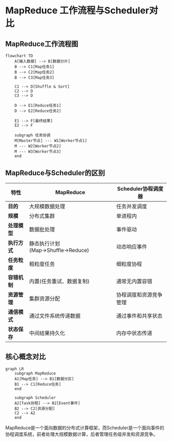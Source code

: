 # MapReduce 工作流程与Scheduler对比

## MapReduce工作流程图

```mermaid
flowchart TD
    A[输入数据] --> B[数据分片]
    B --> C1[Map任务1]
    B --> C2[Map任务2]
    B --> C3[Map任务3]

    C1 --> D[Shuffle & Sort]
    C2 --> D
    C3 --> D

    D --> E1[Reduce任务1]
    D --> E2[Reduce任务2]

    E1 --> F[最终结果]
    E2 --> F

    subgraph 任务协调
    M[Master节点] --- W1[Worker节点1]
    M --- W2[Worker节点2]
    M --- W3[Worker节点3]
    end
```

## MapReduce与Scheduler的区别

| 特性         | MapReduce                        | Scheduler协程调度器    |
| ------------ | -------------------------------- | ---------------------- |
| **目的**     | 大规模数据处理                   | 任务并发调度           |
| **规模**     | 分布式集群                       | 单进程内               |
| **处理模型** | 数据批处理                       | 事件驱动               |
| **执行方式** | 静态执行计划(Map→Shuffle→Reduce) | 动态响应事件           |
| **任务粒度** | 粗粒度任务                       | 细粒度协程             |
| **容错机制** | 内置(任务重试、数据复制)         | 通常无内置容错         |
| **资源管理** | 集群资源分配                     | 协程调度和资源竞争管理 |
| **通信模式** | 通过文件系统传递数据             | 通过事件和共享状态     |
| **状态保存** | 中间结果持久化                   | 内存中状态传递         |

## 核心概念对比

```mermaid
graph LR
    subgraph MapReduce
    A1[Map任务] --> B1[数据分区]
    B1 --> C1[Reduce任务]
    end

    subgraph Scheduler
    A2[Task协程] --> B2[Event事件]
    B2 --> C2[资源分配]
    C2 --> A2
    end
```

MapReduce是一个面向数据的分布式计算框架，而Scheduler是一个面向事件的协程调度系统，前者处理大规模数据计算，后者管理任务级并发和资源竞争。
